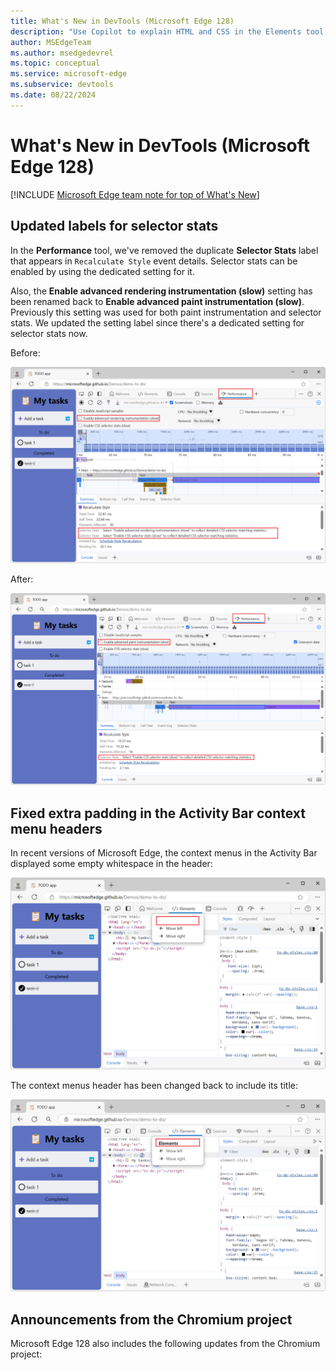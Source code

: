 ```yaml
---
title: What's New in DevTools (Microsoft Edge 128)
description: "Use Copilot to explain HTML and CSS in the Elements tool. And more."
author: MSEdgeTeam
ms.author: msedgedevrel
ms.topic: conceptual
ms.service: microsoft-edge
ms.subservice: devtools
ms.date: 08/22/2024
---
```

# What's New in DevTools (Microsoft Edge 128)

[!INCLUDE [Microsoft Edge team note for top of What's New](../../includes/edge-whats-new-note.md)]


<!-- ====================================================================== -->
## Updated labels for selector stats

<!-- Subtitle: Use the "Enable CSS selector stats" setting instead of the "Enable advanced paint instrumentation (slow)" to capture CSS selector statistics for Recalculate Style events -->

In the **Performance** tool, we've removed the duplicate **Selector Stats** label that appears in `Recalculate Style` event details. Selector stats can be enabled by using the dedicated setting for it.

Also, the **Enable advanced rendering instrumentation (slow)** setting has been renamed back to **Enable advanced paint instrumentation (slow)**. Previously this setting was used for both paint instrumentation and selector stats. We updated the setting label since there's a dedicated setting for selector stats now.

Before:

![Old selector stats labels](./devtools-128-images/old-selector-stats.png)

After:

![New selector stats labels](./devtools-128-images/new-selector-stats.png)

<!-- ====================================================================== -->
## Fixed extra padding in the Activity Bar context menu headers

<!-- Subtitle: Header titles in the Activity Bar are restored. -->

In recent versions of Microsoft Edge, the context menus in the Activity Bar displayed some empty whitespace in the header:

![Old context menu header](./devtools-128-images/missing-header-title.png)

The context menus header has been changed back to include its title:

![New context menu header](./devtools-128-images/header-title.png)

<!-- ====================================================================== -->
## Announcements from the Chromium project

Microsoft Edge 128 also includes the following updates from the Chromium project:


<!-- ====================================================================== -->
<!-- uncomment if content is copied from developer.chrome.com to this page -->

<!-- > [!NOTE]
> Portions of this page are modifications based on work created and [shared by Google](https://developers.google.com/terms/site-policies) and used according to terms described in the [Creative Commons Attribution 4.0 International License](https://creativecommons.org/licenses/by/4.0).
> The original page for announcements from the Chromium project is [What's New in DevTools (Chrome 127)](https://developer.chrome.com/blog/new-in-devtools-127) and is authored by [Sofia Emelianova](https://developers.google.com/web/resources/contributors) (Senior Technical Writer working on Chrome DevTools at Google). -->


<!-- ====================================================================== -->
<!-- uncomment if content is copied from developer.chrome.com to this page -->

<!-- [![Creative Commons License](../../../../media/cc-logo/88x31.png)](https://creativecommons.org/licenses/by/4.0)
This work is licensed under a [Creative Commons Attribution 4.0 International License](https://creativecommons.org/licenses/by/4.0). -->
